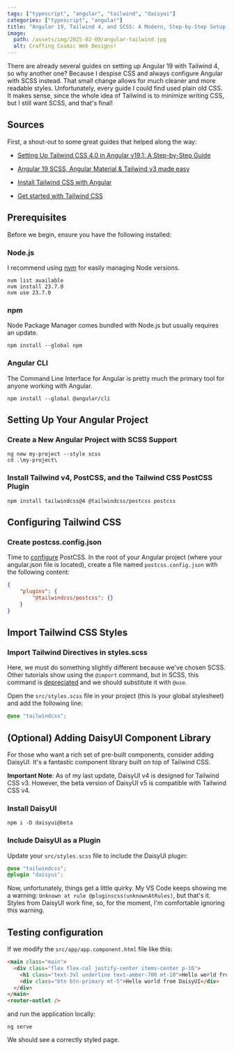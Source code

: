 ```yaml
---
tags: ["typescript", "angular", "tailwind", "daisyui"]
categories: ["typescript", "angular"]
title: "Angular 19, Tailwind 4, and SCSS: A Modern, Step-by-Step Setup Guide"
image:
  path: /assets/img/2025-02-09/angular-tailwind.jpg
  alt: Crafting Cosmic Web Designs!
---
```





There are already several guides on setting up Angular 19 with Tailwind 4, so why another one? Because I despise CSS and always configure Angular with SCSS instead. That small change allows for much cleaner and more readable styles. Unfortunately, every guide I could find used plain old CSS. It makes sense, since the whole idea of Tailwind is to minimize writing CSS, but I still want SCSS, and that's final!

## Sources

First, a shout-out to some great guides that helped along the way:

- [Setting Up Tailwind CSS 4.0 in Angular v19.1: A Step-by-Step Guide](https://dev.to/manthanank/setting-up-tailwind-css-40-in-angular-v191-a-step-by-step-guide-258m)

- [Angular 19 SCSS, Angular Material & Tailwind v3 made easy](https://medium.com/@anuroop.suresh/angular-19-scss-angular-material-tailwind-made-easy-6ea8a3927fda)

- [Install Tailwind CSS with Angular](https://tailwindcss.com/docs/installation/framework-guides/angular)

- [Get started with Tailwind CSS](https://tailwindcss.com/docs/installation/using-postcss)

## Prerequisites

Before we begin, ensure you have the following installed:

### Node.js

I recommend using [nvm](https://github.com/nvm-sh/nvm) for easily managing Node versions.

```
nvm list available
nvm install 23.7.0
nvm use 23.7.0
```

### npm

Node Package Manager comes bundled with Node.js but usually requires an update.

```
npm install --global npm
```

### Angular CLI

The Command Line Interface for Angular is pretty much the primary tool for anyone working with Angular.

```
npm install --global @angular/cli
```

## Setting Up Your Angular Project

### Create a New Angular Project with SCSS Support

```
ng new my-project --style scss
cd .\my-project\
```

### Install Tailwind v4, PostCSS, and the Tailwind CSS PostCSS Plugin

```
npm install tailwindcss@4 @tailwindcss/postcss postcss
```

## Configuring Tailwind CSS

### Create postcss.config.json

Time to [configure](https://github.com/postcss/postcss-load-config) PostCSS. In the root of your Angular project (where your angular.json file is located), create a file named `postcss.config.json` with the following content:

```json
{
    "plugins": {
        "@tailwindcss/postcss": {}
    }
}
```
## Import Tailwind CSS Styles

### Import Tailwind Directives in styles.scss

Here, we must do something slightly different because we've chosen SCSS. Other tutorials show using the `@import` command, but in SCSS, this command is [depreciated](https://sass-lang.com/blog/import-is-deprecated/) and we should substitute it with `@use`.

Open the `src/styles.scss` file in your project (this is your global stylesheet) and add the following line:


```css
@use "tailwindcss";
```

## (Optional) Adding DaisyUI Component Library

For those who want a rich set of pre-built components, consider adding DaisyUI. It's a fantastic component library built on top of Tailwind CSS.

**Important Note**: As of my last update, DaisyUI v4 is designed for Tailwind CSS v3. However, the beta version of DaisyUI v5 is compatible with Tailwind CSS v4.

### Install DaisyUI

```
npm i -D daisyui@beta
```

### Include DaisyUI as a Plugin

Update your `src/styles.scss` file to include the DaisyUI plugin:

```css
@use "tailwindcss";
@plugin "daisyui";
```

Now, unfortunately, things get a little quirky. My VS Code keeps showing me a warning: `Unknown at rule @pluginscss(unknownAtRules)`, but that's it. Styles from DaisyUI work fine, so, for the moment, I'm comfortable ignoring this warning.


## Testing configuration

If we modify the `src/app/app.component.html` file like this:

```html
<main class="main">
  <div class="flex flex-col justify-center items-center p-16">
    <h1 class="text-3xl underline text-amber-700 mt-10">Hello world from Tailwind</h1>
    <div class="btn btn-primary mt-5">Hello world from DaisyUI</div>
  </div>
</main>
<router-outlet />
```

and run the application locally:

```
ng serve
```

We should see a correctly styled page.


